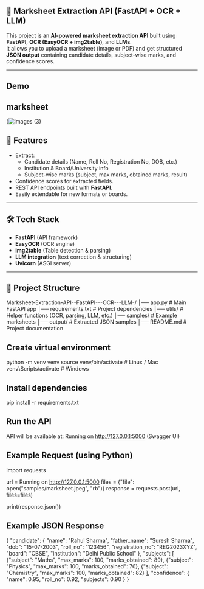 ## 📄 Marksheet Extraction API (FastAPI + OCR + LLM) ##

This project is an **AI-powered marksheet extraction API** built using **FastAPI**, **OCR (EasyOCR + img2table)**, and **LLMs**.  
It allows you to upload a marksheet (image or PDF) and get structured **JSON output** containing candidate details, subject-wise marks, and confidence scores.

---
## Demo ##
## marksheet ##
(![images (3)](https://github.com/user-attachments/assets/fff7f552-fca3-4009-bf22-536638b248de)



## 🚀 Features ##
- Extract:
  - Candidate details (Name, Roll No, Registration No, DOB, etc.)
  - Institution & Board/University info
  - Subject-wise marks (subject, max marks, obtained marks, result)
- Confidence scores for extracted fields.
- REST API endpoints built with **FastAPI**.
- Easily extendable for new formats or boards.

---

## 🛠️ Tech Stack ##
- **FastAPI** (API framework)
- **EasyOCR** (OCR engine)
- **img2table** (Table detection & parsing)
- **LLM integration** (text correction & structuring)
- **Uvicorn** (ASGI server)

---

## 📂 Project Structure ##
Marksheet-Extraction-API--FastAPI---OCR---LLM-/
│── app.py # Main FastAPI app
│── requirements.txt # Project dependencies
│── utils/ # Helper functions (OCR, parsing, LLM, etc.)
│── samples/ # Example marksheets
│── output/ # Extracted JSON samples
│── README.md # Project documentation

 ## Create virtual environment ##
 python -m venv venv
source venv/bin/activate   # Linux / Mac
venv\Scripts\activate      # Windows

## Install dependencies ##
pip install -r requirements.txt

## Run the API ##
API will be available at:
  Running on http://127.0.0.1:5000
 (Swagger UI)
 
 ## Example Request (using Python) ##
 import requests

url =  Running on http://127.0.0.1:5000
files = {"file": open("samples/marksheet.jpeg", "rb")}
response = requests.post(url, files=files)

print(response.json())

## Example JSON Response ##
{
  "candidate": {
    "name": "Rahul Sharma",
    "father_name": "Suresh Sharma",
    "dob": "15-07-2003",
    "roll_no": "123456",
    "registration_no": "REG2023XYZ",
    "board": "CBSE",
    "institution": "Delhi Public School"
  },
  "subjects": [
    {"subject": "Maths", "max_marks": 100, "marks_obtained": 89},
    {"subject": "Physics", "max_marks": 100, "marks_obtained": 76},
    {"subject": "Chemistry", "max_marks": 100, "marks_obtained": 82}
  ],
  "confidence": {
    "name": 0.95,
    "roll_no": 0.92,
    "subjects": 0.90
  }
}
